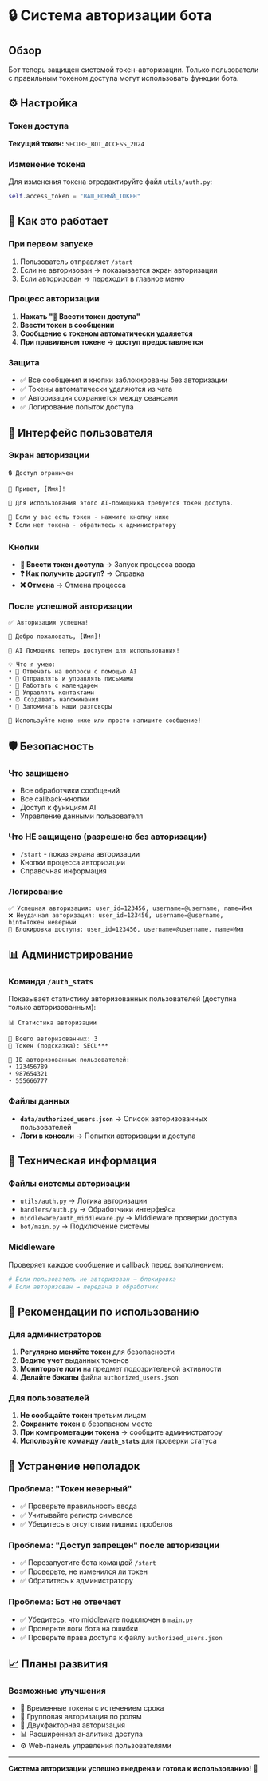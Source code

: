 # 🔒 Система авторизации бота

## Обзор
Бот теперь защищен системой токен-авторизации. Только пользователи с правильным токеном доступа могут использовать функции бота.

## ⚙️ Настройка

### Токен доступа
**Текущий токен:** `SECURE_BOT_ACCESS_2024`

### Изменение токена
Для изменения токена отредактируйте файл `utils/auth.py`:
```python
self.access_token = "ВАШ_НОВЫЙ_ТОКЕН"
```

## 🚀 Как это работает

### При первом запуске
1. Пользователь отправляет `/start`
2. Если не авторизован → показывается экран авторизации
3. Если авторизован → переходит в главное меню

### Процесс авторизации
1. **Нажать "🔑 Ввести токен доступа"**
2. **Ввести токен в сообщении**
3. **Сообщение с токеном автоматически удаляется**
4. **При правильном токене → доступ предоставляется**

### Защита
- ✅ Все сообщения и кнопки заблокированы без авторизации
- ✅ Токены автоматически удаляются из чата
- ✅ Авторизация сохраняется между сеансами
- ✅ Логирование попыток доступа

## 📱 Интерфейс пользователя

### Экран авторизации
```
🔒 Доступ ограничен

👋 Привет, [Имя]!

🤖 Для использования этого AI-помощника требуется токен доступа.

🔑 Если у вас есть токен - нажмите кнопку ниже
❓ Если нет токена - обратитесь к администратору
```

### Кнопки
- **🔑 Ввести токен доступа** → Запуск процесса ввода
- **❓ Как получить доступ?** → Справка
- **❌ Отмена** → Отмена процесса

### После успешной авторизации
```
✅ Авторизация успешна!

🎉 Добро пожаловать, [Имя]!

🤖 AI Помощник теперь доступен для использования!

💡 Что я умею:
• 💬 Отвечать на вопросы с помощью AI
• 📧 Отправлять и управлять письмами  
• 📅 Работать с календарем
• 👥 Управлять контактами
• ⏰ Создавать напоминания
• 🧠 Запоминать наши разговоры

🚀 Используйте меню ниже или просто напишите сообщение!
```

## 🛡️ Безопасность

### Что защищено
- Все обработчики сообщений
- Все callback-кнопки  
- Доступ к функциям AI
- Управление данными пользователя

### Что НЕ защищено (разрешено без авторизации)
- `/start` - показ экрана авторизации
- Кнопки процесса авторизации
- Справочная информация

### Логирование
```
✅ Успешная авторизация: user_id=123456, username=@username, name=Имя
❌ Неудачная авторизация: user_id=123456, username=@username, hint=Токен неверный  
🚫 Блокировка доступа: user_id=123456, username=@username, name=Имя
```

## 📊 Администрирование

### Команда `/auth_stats`
Показывает статистику авторизованных пользователей (доступна только авторизованным):

```
📊 Статистика авторизации

👥 Всего авторизованных: 3
🔑 Токен (подсказка): SECU***

📝 ID авторизованных пользователей:
• 123456789
• 987654321  
• 555666777
```

### Файлы данных
- **`data/authorized_users.json`** → Список авторизованных пользователей
- **Логи в консоли** → Попытки авторизации и доступа

## 🔧 Техническая информация

### Файлы системы авторизации
- `utils/auth.py` → Логика авторизации  
- `handlers/auth.py` → Обработчики интерфейса
- `middleware/auth_middleware.py` → Middleware проверки доступа
- `bot/main.py` → Подключение системы

### Middleware
Проверяет каждое сообщение и callback перед выполнением:
```python
# Если пользователь не авторизован → блокировка
# Если авторизован → передача в обработчик
```

## 🎯 Рекомендации по использованию

### Для администраторов
1. **Регулярно меняйте токен** для безопасности
2. **Ведите учет** выданных токенов  
3. **Мониторьте логи** на предмет подозрительной активности
4. **Делайте бэкапы** файла `authorized_users.json`

### Для пользователей
1. **Не сообщайте токен** третьим лицам
2. **Сохраните токен** в безопасном месте
3. **При компрометации токена** → сообщите администратору
4. **Используйте команду `/auth_stats`** для проверки статуса

## 🚨 Устранение неполадок

### Проблема: "Токен неверный"
- ✅ Проверьте правильность ввода
- ✅ Учитывайте регистр символов  
- ✅ Убедитесь в отсутствии лишних пробелов

### Проблема: "Доступ запрещен" после авторизации
- ✅ Перезапустите бота командой `/start`
- ✅ Проверьте, не изменился ли токен
- ✅ Обратитесь к администратору

### Проблема: Бот не отвечает
- ✅ Убедитесь, что middleware подключен в `main.py`
- ✅ Проверьте логи бота на ошибки
- ✅ Проверьте права доступа к файлу `authorized_users.json`

## 📈 Планы развития

### Возможные улучшения
- 🔄 Временные токены с истечением срока
- 👥 Групповая авторизация по ролям
- 🔐 Двухфакторная авторизация  
- 📊 Расширенная аналитика доступа
- ⚙️ Web-панель управления пользователями

---

**Система авторизации успешно внедрена и готова к использованию!** 🎉